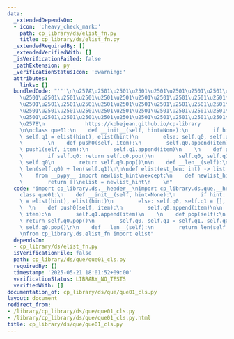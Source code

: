 ```yaml
---
data:
  _extendedDependsOn:
  - icon: ':heavy_check_mark:'
    path: cp_library/ds/elist_fn.py
    title: cp_library/ds/elist_fn.py
  _extendedRequiredBy: []
  _extendedVerifiedWith: []
  _isVerificationFailed: false
  _pathExtension: py
  _verificationStatusIcon: ':warning:'
  attributes:
    links: []
  bundledCode: "'''\n\u257A\u2501\u2501\u2501\u2501\u2501\u2501\u2501\u2501\u2501\u2501\
    \u2501\u2501\u2501\u2501\u2501\u2501\u2501\u2501\u2501\u2501\u2501\u2501\u2501\
    \u2501\u2501\u2501\u2501\u2501\u2501\u2501\u2501\u2501\u2501\u2501\u2501\u2501\
    \u2501\u2501\u2501\u2501\u2501\u2501\u2501\u2501\u2501\u2501\u2501\u2501\u2501\
    \u2501\u2501\u2501\u2501\u2501\u2501\u2501\u2501\u2501\u2501\u2501\u2501\u2501\
    \u2578\n             https://kobejean.github.io/cp-library               \n'''\n\
    \n\nclass que01:\n    def __init__(self, hint=None):\n        if hint: self.q0,\
    \ self.q1 = elist(hint), elist(hint)\n        else: self.q0, self.q1 = [], []\n\
    \        \n    def push0(self, item):\n        self.q0.append(item)\n\n    def\
    \ push1(self, item):\n        self.q1.append(item)\n    \n    def pop(self):\n\
    \        if self.q0: return self.q0.pop()\n        self.q0, self.q1 = self.q1,\
    \ self.q0\n        return self.q0.pop()\n\n    def __len__(self):\n        return\
    \ len(self.q0) + len(self.q1)\n\n\ndef elist(est_len: int) -> list: ...\ntry:\n\
    \    from __pypy__ import newlist_hint\nexcept:\n    def newlist_hint(hint):\n\
    \        return []\nelist = newlist_hint\n    \n"
  code: "import cp_library.ds.__header__\nimport cp_library.ds.que.__header__\n\n\
    class que01:\n    def __init__(self, hint=None):\n        if hint: self.q0, self.q1\
    \ = elist(hint), elist(hint)\n        else: self.q0, self.q1 = [], []\n      \
    \  \n    def push0(self, item):\n        self.q0.append(item)\n\n    def push1(self,\
    \ item):\n        self.q1.append(item)\n    \n    def pop(self):\n        if self.q0:\
    \ return self.q0.pop()\n        self.q0, self.q1 = self.q1, self.q0\n        return\
    \ self.q0.pop()\n\n    def __len__(self):\n        return len(self.q0) + len(self.q1)\n\
    \nfrom cp_library.ds.elist_fn import elist"
  dependsOn:
  - cp_library/ds/elist_fn.py
  isVerificationFile: false
  path: cp_library/ds/que/que01_cls.py
  requiredBy: []
  timestamp: '2025-05-21 18:01:52+09:00'
  verificationStatus: LIBRARY_NO_TESTS
  verifiedWith: []
documentation_of: cp_library/ds/que/que01_cls.py
layout: document
redirect_from:
- /library/cp_library/ds/que/que01_cls.py
- /library/cp_library/ds/que/que01_cls.py.html
title: cp_library/ds/que/que01_cls.py
---
```

